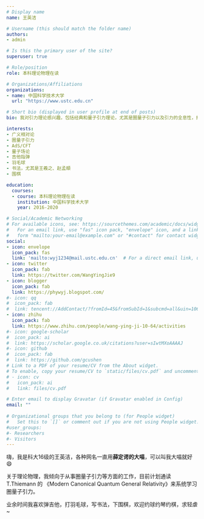```yaml
---
# Display name
name: 王英洁

# Username (this should match the folder name)
authors:
- admin

# Is this the primary user of the site?
superuser: true

# Role/position
role: 本科理论物理在读

# Organizations/Affiliations
organizations:
- name: 中国科学技术大学
  url: "https://www.ustc.edu.cn"

# Short bio (displayed in user profile at end of posts)
bio: 我对引力理论感兴趣，包括经典和量子引力理论，尤其是圈量子引力以及引力的全息性，打算以后从事这些方面的研究工作；同时我也希望能深入学习量子力学，量子场论以及弦论，尤其是它们背后的数学结构。

interests:
- 广义相对论
- 圈量子引力
- AdS/CFT
- 量子场论
- 吉他指弹
- 羽毛球
- 书法，尤其是王羲之、赵孟頫
- 围棋

education:
  courses:
  - course: 本科理论物理在读
    institution: 中国科学技术大学
    year: 2016-2020

# Social/Academic Networking
# For available icons, see: https://sourcethemes.com/academic/docs/widgets/#icons
#   For an email link, use "fas" icon pack, "envelope" icon, and a link in the
#   form "mailto:your-email@example.com" or "#contact" for contact widget.
social:
- icon: envelope
  icon_pack: fas
  link: 'mailto:wyj1234@mail.ustc.edu.cn'  # For a direct email link, use "mailto:test@example.org".
- icon: twitter
  icon_pack: fab
  link: https://twitter.com/WangYingJie9
- icon: blogger
  icon_pack: fab
  link: https://phywyj.blogspot.com/
#- icon: qq
#  icon_pack: fab
#  link: tencent://AddContact/?fromId=45&fromSubId=1&subcmd=all&uin=1064393607&website=www.oicqzone.com
- icon: zhihu
  icon_pack: fab
  link: https://www.zhihu.com/people/wang-ying-ji-10-64/activities
#- icon: google-scholar
#  icon_pack: ai
#  link: https://scholar.google.co.uk/citations?user=sIwtMXoAAAAJ
#- icon: github
#  icon_pack: fab
#  link: https://github.com/gcushen
# Link to a PDF of your resume/CV from the About widget.
# To enable, copy your resume/CV to `static/files/cv.pdf` and uncomment the lines below.  
# - icon: cv
#   icon_pack: ai
#   link: files/cv.pdf

# Enter email to display Gravatar (if Gravatar enabled in Config)
email: ""
  
# Organizational groups that you belong to (for People widget)
#   Set this to `[]` or comment out if you are not using People widget.  
#user_groups:
#- Researchers
#- Visitors
---
```


嗨，我是科大16级的王英洁，各种网名一直用**薛定谔的大喵**，可以叫我大喵就好:smile: 

关于理论物理，我倾向于从事圈量子引力等方面的工作，目前计划通读 T.Thiemann 的 《Modern Canonical Quantum General Relativity》来系统学习圈量子引力。

业余时间我喜欢弹吉他，打羽毛球，写书法，下围棋，欢迎约球约琴约棋，求轻虐~

<!--- <iframe src="//player.bilibili.com/player.html?aid=13971872" style="width:100%;height:480px" scrolling="no" border="0" frameborder="no" framespacing="0"></iframe> --->